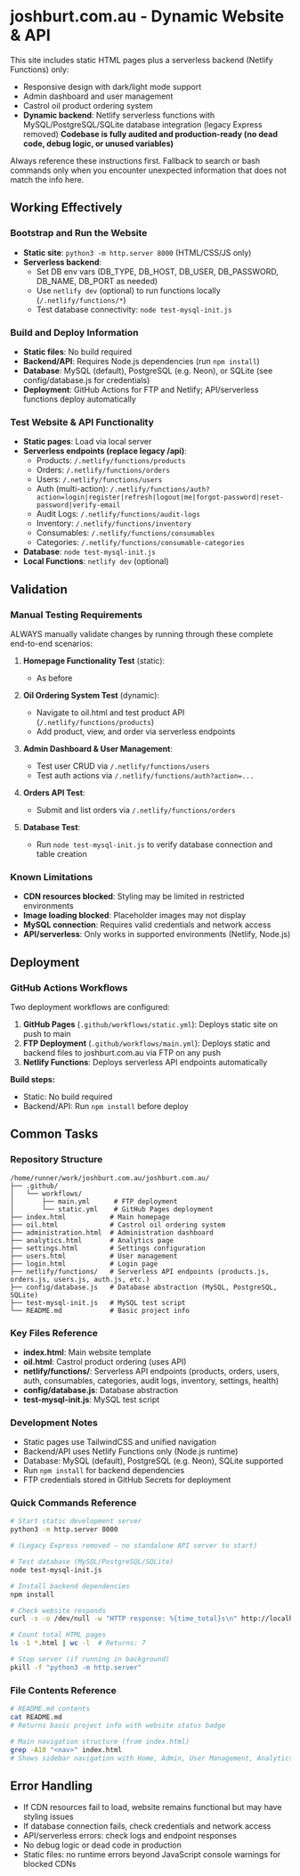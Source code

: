 
# joshburt.com.au - Dynamic Website & API

This site includes static HTML pages plus a serverless backend (Netlify Functions) only:
- Responsive design with dark/light mode support
- Admin dashboard and user management
- Castrol oil product ordering system
- **Dynamic backend**: Netlify serverless functions with MySQL/PostgreSQL/SQLite database integration (legacy Express removed)
**Codebase is fully audited and production-ready (no dead code, debug logic, or unused variables)**

Always reference these instructions first. Fallback to search or bash commands only when you encounter unexpected information that does not match the info here.


## Working Effectively

### Bootstrap and Run the Website
- **Static site**: `python3 -m http.server 8000` (HTML/CSS/JS only)
- **Serverless backend**:
  - Set DB env vars (DB_TYPE, DB_HOST, DB_USER, DB_PASSWORD, DB_NAME, DB_PORT as needed)
  - Use `netlify dev` (optional) to run functions locally (`/.netlify/functions/*`)
  - Test database connectivity: `node test-mysql-init.js`


### Build and Deploy Information
- **Static files**: No build required
- **Backend/API**: Requires Node.js dependencies (run `npm install`)
- **Database**: MySQL (default), PostgreSQL (e.g. Neon), or SQLite (see config/database.js for credentials)
- **Deployment**: GitHub Actions for FTP and Netlify; API/serverless functions deploy automatically


### Test Website & API Functionality
- **Static pages**: Load via local server
- **Serverless endpoints (replace legacy /api)**:
   - Products: `/.netlify/functions/products`
   - Orders: `/.netlify/functions/orders`
   - Users: `/.netlify/functions/users`
   - Auth (multi-action): `/.netlify/functions/auth?action=login|register|refresh|logout|me|forgot-password|reset-password|verify-email`
   - Audit Logs: `/.netlify/functions/audit-logs`
   - Inventory: `/.netlify/functions/inventory`
   - Consumables: `/.netlify/functions/consumables`
   - Categories: `/.netlify/functions/consumable-categories`
- **Database**: `node test-mysql-init.js`
- **Local Functions**: `netlify dev` (optional)


## Validation

### Manual Testing Requirements
ALWAYS manually validate changes by running through these complete end-to-end scenarios:

1. **Homepage Functionality Test** (static):
   - As before

2. **Oil Ordering System Test** (dynamic):
   - Navigate to oil.html and test product API (`/.netlify/functions/products`)
   - Add product, view, and order via serverless endpoints

3. **Admin Dashboard & User Management**:
   - Test user CRUD via `/.netlify/functions/users`
   - Test auth actions via `/.netlify/functions/auth?action=...`

4. **Orders API Test**:
   - Submit and list orders via `/.netlify/functions/orders`

5. **Database Test**:
   - Run `node test-mysql-init.js` to verify database connection and table creation


### Known Limitations
- **CDN resources blocked**: Styling may be limited in restricted environments
- **Image loading blocked**: Placeholder images may not display
- **MySQL connection**: Requires valid credentials and network access
- **API/serverless**: Only works in supported environments (Netlify, Node.js)


## Deployment

### GitHub Actions Workflows
Two deployment workflows are configured:
1. **GitHub Pages** (`.github/workflows/static.yml`): Deploys static site on push to main
2. **FTP Deployment** (`.github/workflows/main.yml`): Deploys static and backend files to joshburt.com.au via FTP on any push
3. **Netlify Functions**: Deploys serverless API endpoints automatically

**Build steps:**
- Static: No build required
- Backend/API: Run `npm install` before deploy


## Common Tasks

### Repository Structure
```
/home/runner/work/joshburt.com.au/joshburt.com.au/
├── .github/
│   └── workflows/
│       ├── main.yml      # FTP deployment
│       └── static.yml    # GitHub Pages deployment
├── index.html           # Main homepage
├── oil.html             # Castrol oil ordering system
├── administration.html  # Administration dashboard
├── analytics.html       # Analytics page
├── settings.html        # Settings configuration
├── users.html           # User management
├── login.html           # Login page
├── netlify/functions/   # Serverless API endpoints (products.js, orders.js, users.js, auth.js, etc.)
├── config/database.js   # Database abstraction (MySQL, PostgreSQL, SQLite)
├── test-mysql-init.js   # MySQL test script
└── README.md            # Basic project info
```


### Key Files Reference
- **index.html**: Main website template
- **oil.html**: Castrol product ordering (uses API)
- **netlify/functions/**: Serverless API endpoints (products, orders, users, auth, consumables, categories, audit logs, inventory, settings, health)
- **config/database.js**: Database abstraction
- **test-mysql-init.js**: MySQL test script


### Development Notes
- Static pages use TailwindCSS and unified navigation
- Backend/API uses Netlify Functions only (Node.js runtime)
- Database: MySQL (default), PostgreSQL (e.g. Neon), SQLite supported
- Run `npm install` for backend dependencies
- FTP credentials stored in GitHub Secrets for deployment


### Quick Commands Reference
```bash
# Start static development server
python3 -m http.server 8000

# (Legacy Express removed – no standalone API server to start)

# Test database (MySQL/PostgreSQL/SQLite)
node test-mysql-init.js

# Install backend dependencies
npm install

# Check website responds
curl -s -o /dev/null -w "HTTP response: %{time_total}s\n" http://localhost:8000/

# Count total HTML pages
ls -1 *.html | wc -l  # Returns: 7

# Stop server (if running in background)
pkill -f "python3 -m http.server"
```


### File Contents Reference
```bash
# README.md contents
cat README.md
# Returns basic project info with website status badge

# Main navigation structure (from index.html)
grep -A10 "<nav>" index.html
# Shows sidebar navigation with Home, Admin, User Management, Analytics, Settings, Logout
```


## Error Handling
- If CDN resources fail to load, website remains functional but may have styling issues
- If database connection fails, check credentials and network access
- API/serverless errors: check logs and endpoint responses
- No debug logic or dead code in production
- Static files: no runtime errors beyond JavaScript console warnings for blocked CDNs